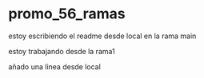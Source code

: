 # promo_56_ramas

estoy escribiendo el readme desde local en la rama main

estoy trabajando desde la rama1

añado una linea desde local